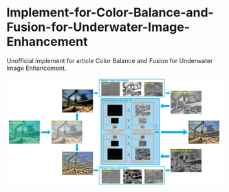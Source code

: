 # Implement-for-Color-Balance-and-Fusion-for-Underwater-Image-Enhancement
Unofficial implement for article Color Balance and Fusion for Underwater Image Enhancement.

![Overview of dehazing scheme](/dehazing_scheme.jpg)
